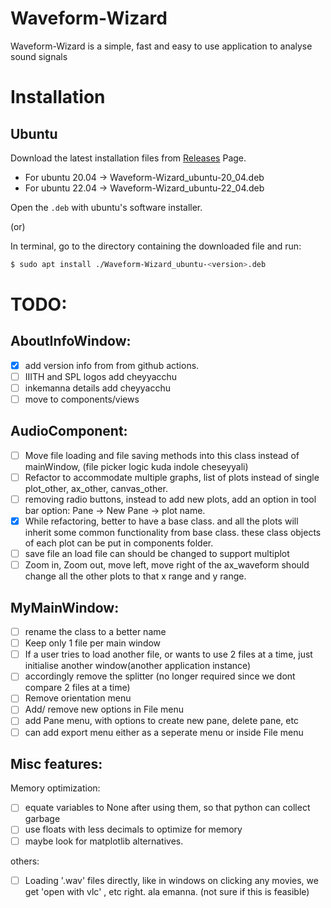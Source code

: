 # Waveform-Wizard

Waveform-Wizard is a simple, fast and easy to use application to analyse sound signals

# Installation

## Ubuntu

Download the latest installation files from [Releases](https://github.com/Abhinavreddy-B/Waveform-Wizard-2/releases) Page.

* For ubuntu 20.04 -> Waveform-Wizard_ubuntu-20_04.deb
* For ubuntu 22.04 -> Waveform-Wizard_ubuntu-22_04.deb

Open the `.deb` with ubuntu's software installer.

(or)

In terminal, go to the directory containing the downloaded file and run:

```sh
$ sudo apt install ./Waveform-Wizard_ubuntu-<version>.deb
```

# TODO:

## AboutInfoWindow:

- [x] add version info from from github actions.
- [ ] IIITH and SPL logos add cheyyacchu
- [ ] inkemanna details add cheyyacchu
- [ ] move to components/views

## AudioComponent:

- [ ] Move file loading and file saving methods into this class instead of mainWindow, (file picker logic kuda indole cheseyyali)
- [ ] Refactor to accommodate multiple graphs, list of plots instead of single plot_other, ax_other, canvas_other.
- [ ] removing radio buttons, instead to add new plots, add an option in tool bar option: Pane -> New Pane -> plot name. 
- [x] While refactoring, better to have a base class. and all the plots will inherit some common functionality from base class. these  class objects of each plot can be put in components folder.
- [ ] save file an load file can should be changed to support multiplot
- [ ] Zoom in, Zoom out, move left, move right of the ax_waveform should change all the other plots to that x range and y range.

## MyMainWindow:

- [ ] rename the class to a better name
- [ ] Keep only 1 file per main window
- [ ] If a user tries to load another file, or wants to use 2 files at a time, just initialise another window(another application instance)
- [ ] accordingly remove the splitter (no longer required since we dont compare 2 files at a time)
- [ ] Remove orientation menu
- [ ] Add/ remove new options in File menu
- [ ] add Pane menu, with options to create new pane, delete pane, etc
- [ ] can add export menu either as a seperate menu or inside File menu

## Misc features:

Memory optimization:

- [ ] equate variables to None after using them, so that python can collect garbage
- [ ] use floats with less decimals to optimize for memory
- [ ] maybe look for matplotlib alternatives.

others:

- [ ] Loading '.wav' files directly, like in windows on clicking any movies, we get 'open with vlc' , etc right. ala emanna. (not sure if this is feasible)
